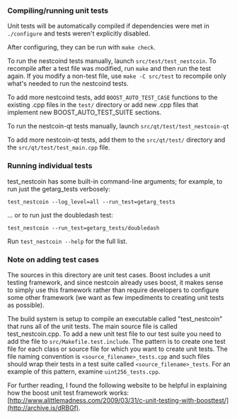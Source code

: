 ### Compiling/running unit tests

Unit tests will be automatically compiled if dependencies were met in `./configure`
and tests weren't explicitly disabled.

After configuring, they can be run with `make check`.

To run the nestcoind tests manually, launch `src/test/test_nestcoin`. To recompile
after a test file was modified, run `make` and then run the test again. If you
modify a non-test file, use `make -C src/test` to recompile only what's needed
to run the nestcoind tests.

To add more nestcoind tests, add `BOOST_AUTO_TEST_CASE` functions to the existing
.cpp files in the `test/` directory or add new .cpp files that
implement new BOOST_AUTO_TEST_SUITE sections.

To run the nestcoin-qt tests manually, launch `src/qt/test/test_nestcoin-qt`

To add more nestcoin-qt tests, add them to the `src/qt/test/` directory and
the `src/qt/test/test_main.cpp` file.

### Running individual tests

test_nestcoin has some built-in command-line arguments; for
example, to run just the getarg_tests verbosely:

    test_nestcoin --log_level=all --run_test=getarg_tests

... or to run just the doubledash test:

    test_nestcoin --run_test=getarg_tests/doubledash

Run `test_nestcoin --help` for the full list.

### Note on adding test cases

The sources in this directory are unit test cases.  Boost includes a
unit testing framework, and since nestcoin already uses boost, it makes
sense to simply use this framework rather than require developers to
configure some other framework (we want as few impediments to creating
unit tests as possible).

The build system is setup to compile an executable called "test_nestcoin"
that runs all of the unit tests.  The main source file is called
test_nestcoin.cpp. To add a new unit test file to our test suite you need
to add the file to `src/Makefile.test.include`. The pattern is to create
one test file for each class or source file for which you want to create
unit tests.  The file naming convention is `<source_filename>_tests.cpp`
and such files should wrap their tests in a test suite
called `<source_filename>_tests`. For an example of this pattern,
examine `uint256_tests.cpp`.

For further reading, I found the following website to be helpful in
explaining how the boost unit test framework works:
[http://www.alittlemadness.com/2009/03/31/c-unit-testing-with-boosttest/](http://archive.is/dRBGf).
